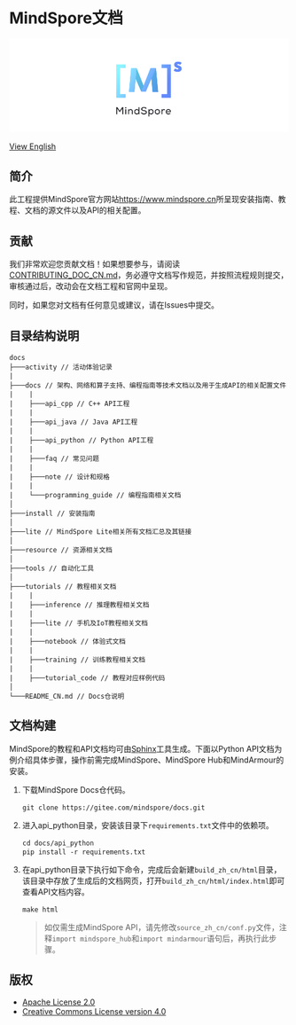 ﻿# MindSpore文档

![MindSpore Logo](resource/MindSpore-logo.png)

[View English](./README.md)

## 简介

此工程提供MindSpore官方网站<https://www.mindspore.cn>所呈现安装指南、教程、文档的源文件以及API的相关配置。

## 贡献

我们非常欢迎您贡献文档！如果想要参与，请阅读[CONTRIBUTING_DOC_CN.md](./CONTRIBUTING_DOC_CN.md)，务必遵守文档写作规范，并按照流程规则提交，审核通过后，改动会在文档工程和官网中呈现。

同时，如果您对文档有任何意见或建议，请在Issues中提交。

## 目录结构说明

```text
docs
├───activity // 活动体验记录
|
├───docs // 架构、网络和算子支持、编程指南等技术文档以及用于生成API的相关配置文件
|    |
|    ├───api_cpp // C++ API工程
|    |
|    ├───api_java // Java API工程
|    |
|    ├───api_python // Python API工程
|    |
|    ├───faq // 常见问题
|    |
|    ├───note // 设计和规格
|    |
|    └───programming_guide // 编程指南相关文档
│
├───install // 安装指南
│
├───lite // MindSpore Lite相关所有文档汇总及其链接  
│
├───resource // 资源相关文档
│
├───tools // 自动化工具
│
├───tutorials // 教程相关文档
|    |
|    ├───inference // 推理教程相关文档
|    |
|    ├───lite // 手机及IoT教程相关文档
|    |
|    ├───notebook // 体验式文档
|    |
|    ├───training // 训练教程相关文档
|    |
|    ├───tutorial_code // 教程对应样例代码
│
└───README_CN.md // Docs仓说明
```

## 文档构建

MindSpore的教程和API文档均可由[Sphinx](https://www.sphinx-doc.org/en/master/)工具生成。下面以Python API文档为例介绍具体步骤，操作前需完成MindSpore、MindSpore Hub和MindArmour的安装。

1. 下载MindSpore Docs仓代码。

   ```shell
   git clone https://gitee.com/mindspore/docs.git
   ```

2. 进入api_python目录，安装该目录下`requirements.txt`文件中的依赖项。

   ```shell
   cd docs/api_python
   pip install -r requirements.txt
   ```

3. 在api_python目录下执行如下命令，完成后会新建`build_zh_cn/html`目录，该目录中存放了生成后的文档网页，打开`build_zh_cn/html/index.html`即可查看API文档内容。

   ```shell
   make html
   ```

   > 如仅需生成MindSpore API，请先修改`source_zh_cn/conf.py`文件，注释`import mindspore_hub`和`import mindarmour`语句后，再执行此步骤。

## 版权

- [Apache License 2.0](LICENSE)
- [Creative Commons License version 4.0](LICENSE-CC-BY-4.0)
